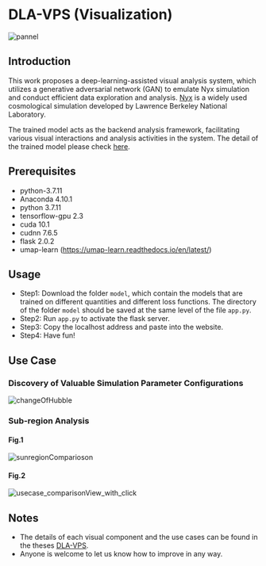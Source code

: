 # DLA-VPS (Visualization)

![pannel](https://user-images.githubusercontent.com/59753286/150677459-e089cde2-8625-4c08-b427-cf9711908c46.png)

## Introduction

This work proposes a deep-learning-assisted visual analysis system, which utilizes a generative adversarial network (GAN) to emulate Nyx simulation and conduct efficient data exploration and analysis. [Nyx](https://amrex-astro.github.io/Nyx/) is a widely used cosmological simulation developed by Lawrence Berkeley National Laboratory.

The trained model acts as the backend analysis framework, facilitating various visual interactions and analysis activities in the system.
The detail of the trained model please check [here](https://github.com/andy1213aa/DLA-VPS_3dGAN).

## Prerequisites
* python-3.7.11
* Anaconda 4.10.1
* python 3.7.11
* tensorflow-gpu 2.3
* cuda 10.1
* cudnn 7.6.5
* flask 2.0.2
* umap-learn (https://umap-learn.readthedocs.io/en/latest/)

## Usage

* Step1: Download the folder `model`, which contain the models that are trained on different quantities and different loss functions. 
The directory of the folder `model` should be saved at the same level of the file `app.py`.
* Step2: Run `app.py` to activate the flask server. 
* Step3: Copy the localhost address and paste into the website.
* Step4: Have fun!


## Use Case
### Discovery of Valuable Simulation Parameter Configurations
![changeOfHubble](https://user-images.githubusercontent.com/59753286/150678211-6542e1ff-d767-410d-8423-8bb3122a5e36.png)
### Sub-region Analysis
#### Fig.1
![sunregionComparioson](https://user-images.githubusercontent.com/59753286/150678233-e28024ea-9f84-4423-a8d8-112faedbbe72.png)
#### Fig.2
![usecase_comparisonView_with_click](https://user-images.githubusercontent.com/59753286/150678239-10ed9bb2-581a-4445-b372-5c972a4fb0ca.png)


## Notes
* The details of each visual component and the use cases can be found in the theses [DLA-VPS](https://www.airitilibrary.com/Publication/alDetailedMesh1?DocID=U0021-NTNU40243).
* Anyone is welcome to let us know how to improve in any way.
